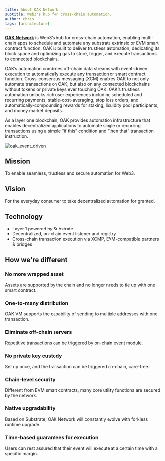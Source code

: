```yaml
---
title: About OAK Network
subtitle: Web3's hub for cross-chain automation.
author: chris
tags: [architecture]
---
```


[__OAK Network__](https://oak.tech) is Web3’s hub for cross-chain automation, enabling multi-chain apps to schedule and automate any substrate extrinsic or EVM smart contract function. OAK is built to deliver trustless automation, dedicating its block space and optimizing gas to store, trigger, and execute transactions to connected blockchains. 

OAK’s automation combines off-chain data streams with event-driven execution to automatically execute any transaction or smart contract function. Cross-consensus messaging (XCM) enables OAK to not only automate transactions on OAK, but also on any connected blockchains without tokens or private keys ever touching OAK. OAK’s trustless automation unlocks rich user experiences including scheduled and recurring payments, stable-cost-averaging, stop loss orders, and automatically-compounding rewards for staking, liquidity pool participants, and money market deposits.

As a layer one blockchain, OAK provides automation infrastructure that enables decentralized applications to automate single or recurring transactions using a simple “if this” condition and “then that” transaction instruction.

![oak_event_driven](../../assets/img/oak-event-driven.png)

## Mission
To enable seamless, trustless and secure automation for Web3.

## Vision
For the everyday consumer to take decentralized automation for granted.


## Technology
- Layer 1 powered by Substrate
- Decentralized, on-chain event listener and registry
- Cross-chain transaction execution via XCMP, EVM-compatible partners & bridges

## How we're different
### No more wrapped asset
Assets are supported by the chain and no longer needs to tie up with one smart contract.

### One-to-many distribution
OAK VM supports the capability of sending to multiple addresses with one transaction.

### Eliminate off-chain servers
Repetitive transactions can be triggered by on-chain event module.

### No private key custody
Set up once, and the transaction can be triggered on-chain, care-free.

### Chain-level security
Different from EVM smart contracts, many core utility functions are secured by the network.

### Native upgradability
Based on Substrate, OAK Network will constantly evolve with forkless runtime upgrade.

### Time-based guarantees for execution
Users can rest assured that their event will execute at a certain time with a specific margin.